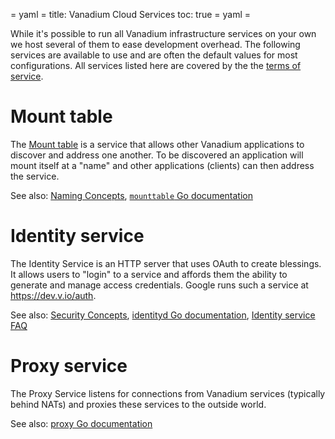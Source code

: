 = yaml =
title: Vanadium Cloud Services
toc: true
= yaml =

While it's possible to run all Vanadium infrastructure services on your own we host several of them to ease development overhead. The following services are available to use and are often the default values for most configurations. All services listed here are covered by the the [terms of service].

# Mount table

The [Mount table] is a service that allows other Vanadium applications to discover and address one another. To be discovered an application will mount itself at a "name" and other applications (clients) can then address the service.

See also: [Naming Concepts], [`mounttable` Go documentation]

# Identity service

The Identity Service is an HTTP server that uses OAuth to create blessings. It allows users to "login" to a service and affords them the ability to generate and manage access credentials.
Google runs such a service at https://dev.v.io/auth.

See also: [Security Concepts], [identityd Go documentation], [Identity service FAQ]

# Proxy service

The Proxy Service listens for connections from Vanadium services (typically behind NATs) and proxies these services to the outside world.

See also: [proxy Go documentation]

[proxy Go documentation]: https://godoc.org/v.io/x/ref/services/proxy
[`mounttable` Go documentation]: https://godoc.org/v.io/x/ref/services/mounttable
[Mount table]: /glossary.html#mount-table
[Naming Concepts]: /concepts/naming.html
[Security Concepts]: /concepts/security.html
[identityd Go documentation]: https://godoc.org/v.io/x/ref/services/identity/identityd
[terms of service]: /tos.html
[Identity service FAQ]: /tools/identity-service-faq.html
